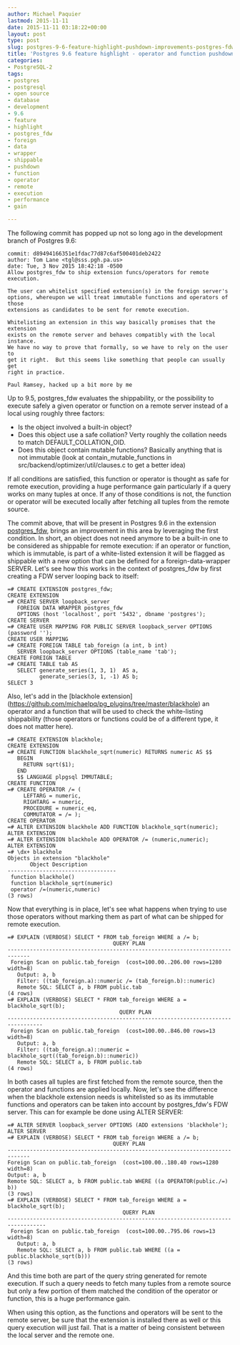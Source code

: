 ```yaml
---
author: Michael Paquier
lastmod: 2015-11-11
date: 2015-11-11 03:18:22+00:00
layout: post
type: post
slug: postgres-9-6-feature-highlight-pushdown-improvements-postgres-fdw
title: 'Postgres 9.6 feature highlight - operator and function pushdown with postgres_fdw'
categories:
- PostgreSQL-2
tags:
- postgres
- postgresql
- open source
- database
- development
- 9.6
- feature
- highlight
- postgres_fdw
- foreign
- data
- wrapper
- shippable
- pushdown
- function
- operator
- remote
- execution
- performance
- gain

---
```


The following commit has popped up not so long ago in the development branch
of Postgres 9.6:

    commit: d89494166351e1fdac77d87c6af500401deb2422
    author: Tom Lane <tgl@sss.pgh.pa.us>
    date: Tue, 3 Nov 2015 18:42:18 -0500
    Allow postgres_fdw to ship extension funcs/operators for remote execution.

    The user can whitelist specified extension(s) in the foreign server's
    options, whereupon we will treat immutable functions and operators of those
    extensions as candidates to be sent for remote execution.

    Whitelisting an extension in this way basically promises that the extension
    exists on the remote server and behaves compatibly with the local instance.
    We have no way to prove that formally, so we have to rely on the user to
    get it right.  But this seems like something that people can usually get
    right in practice.

    Paul Ramsey, hacked up a bit more by me

Up to 9.5, postgres\_fdw evaluates the shippability, or the possibility to
execute safely a given operator or function on a remote server instead of a
local using roughly three factors:

  * Is the object involved a built-in object?
  * Does this object use a safe collation? Verty roughly the collation needs
  to match DEFAULT\_COLLATION\_OID.
  * Does this object contain mutable functions? Basically anything that is
  not immutable (look at contain\_mutable\_functions in
  src/backend/optimizer/util/clauses.c to get a better idea)

If all conditions are satisfied, this function or operator is thought as
safe for remote execution, providing a huge performance gain particularly
if a query works on many tuples at once. If any of those conditions is not,
the function or operator will be executed locally after fetching all tuples
from the remote source.

The commit above, that will be present in Postgres 9.6 in the extension
[postgres\_fdw](http://www.postgresql.org/docs/devel/static/postgres-fdw.html),
brings an improvement in this area by leveraging the first condition. In short,
an object does not need anymore to be a built-in one to be considered as
shippable for remote execution: if an operator or function, which is
immutable, is part of a white-listed extension it will be flagged as
shippable with a new option that can be defined for a foreign-data-wrapper
SERVER. Let's see how this works in the context of postgres\_fdw by first
creating a FDW server looping back to itself:

    =# CREATE EXTENSION postgres_fdw;
    CREATE EXTENSION
    =# CREATE SERVER loopback_server
       FOREIGN DATA WRAPPER postgres_fdw
       OPTIONS (host 'localhost', port '5432', dbname 'postgres');
    CREATE SERVER
    =# CREATE USER MAPPING FOR PUBLIC SERVER loopback_server OPTIONS (password '');
    CREATE USER MAPPING
    =# CREATE FOREIGN TABLE tab_foreign (a int, b int)
       SERVER loopback_server OPTIONS (table_name 'tab');
    CREATE FOREIGN TABLE
    =# CREATE TABLE tab AS
       SELECT generate_series(1, 3, 1)  AS a,
              generate_series(3, 1, -1) AS b;
    SELECT 3

Also, let's add in the [blackhole extension]
(https://github.com/michaelpq/pg_plugins/tree/master/blackhole) an operator
and a function that will be used to check the white-listing shippability
(those operators or functions could be of a different type, it does not
matter here).

    =# CREATE EXTENSION blackhole;
    CREATE EXTENSION
    =# CREATE FUNCTION blackhole_sqrt(numeric) RETURNS numeric AS $$
       BEGIN
         RETURN sqrt($1);
       END
       $$ LANGUAGE plpgsql IMMUTABLE;
    CREATE FUNCTION
    =# CREATE OPERATOR /= (
         LEFTARG = numeric,
         RIGHTARG = numeric,
         PROCEDURE = numeric_eq,
         COMMUTATOR = /= );
    CREATE OPERATOR
    =# ALTER EXTENSION blackhole ADD FUNCTION blackhole_sqrt(numeric);
    ALTER EXTENSION
    =# ALTER EXTENSION blackhole ADD OPERATOR /= (numeric,numeric);
    ALTER EXTENSION
    =# \dx+ blackhole
    Objects in extension "blackhole"
           Object Description
    ----------------------------------
     function blackhole()
     function blackhole_sqrt(numeric)
     operator /=(numeric,numeric)
    (3 rows)

Now that everything is in place, let's see what happens when trying to
use those operators without marking them as part of what can be shipped
for remote execution.

    =# EXPLAIN (VERBOSE) SELECT * FROM tab_foreign WHERE a /= b;
                                     QUERY PLAN
    -----------------------------------------------------------------------------
     Foreign Scan on public.tab_foreign  (cost=100.00..206.00 rows=1280 width=8)
       Output: a, b
       Filter: ((tab_foreign.a)::numeric /= (tab_foreign.b)::numeric)
       Remote SQL: SELECT a, b FROM public.tab
    (4 rows)
    =# EXPLAIN (VERBOSE) SELECT * FROM tab_foreign WHERE a = blackhole_sqrt(b);
                                       QUERY PLAN
    ---------------------------------------------------------------------------------
     Foreign Scan on public.tab_foreign  (cost=100.00..846.00 rows=13 width=8)
       Output: a, b
       Filter: ((tab_foreign.a)::numeric = blackhole_sqrt((tab_foreign.b)::numeric))
       Remote SQL: SELECT a, b FROM public.tab
    (4 rows)

In both cases all tuples are first fetched from the remote source, then the
operator and functions are applied locally. Now, let's see the difference when
the blackhole extension needs is whitelisted so as its immutable functions and
operators can be taken into account by postgres\_fdw's FDW server. This can for
example be done using ALTER SERVER:

    =# ALTER SERVER loopback_server OPTIONS (ADD extensions 'blackhole');
    ALTER SERVER
    =# EXPLAIN (VERBOSE) SELECT * FROM tab_foreign WHERE a /= b;
                                     QUERY PLAN
    -----------------------------------------------------------------------------
    Foreign Scan on public.tab_foreign  (cost=100.00..180.40 rows=1280 width=8)
    Output: a, b
    Remote SQL: SELECT a, b FROM public.tab WHERE ((a OPERATOR(public./=) b))
    (3 rows)
    =# EXPLAIN (VERBOSE) SELECT * FROM tab_foreign WHERE a = blackhole_sqrt(b);
                                        QUERY PLAN
    ----------------------------------------------------------------------------------
     Foreign Scan on public.tab_foreign  (cost=100.00..795.06 rows=13 width=8)
       Output: a, b
       Remote SQL: SELECT a, b FROM public.tab WHERE ((a = public.blackhole_sqrt(b)))
    (3 rows)

And this time both are part of the query string generated for remote
execution. If such a query needs to fetch many tuples from a remote source
but only a few portion of them matched the condition of the operator or
function, this is a huge performance gain.

When using this option, as the functions and operators will be sent to the
remote server, be sure that the extension is installed there as well or
this query execution will just fail. That is a matter of being consistent
between the local server and the remote one.
